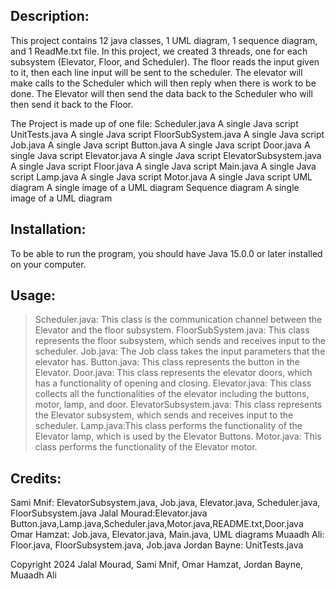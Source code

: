 Description:
-----------

This project contains 12 java classes, 1 UML diagram, 1 sequence diagram, and 1 ReadMe.txt file. In this project, we created 3 threads, one for each
subsystem (Elevator, Floor, and Scheduler). The floor reads the input given to it, then each line input will be sent to the scheduler. The elevator will make calls
to the Scheduler which will then reply when there is work to be done. The Elevator will then send the data back to the Scheduler who will then send it back to the Floor.

The Project is made up of one file:
Scheduler.java            A single Java script
UnitTests.java            A single Java script
FloorSubSystem.java       A single Java script
Job.java                  A single Java script
Button.java               A single Java script
Door.java                 A single Java script
Elevator.java             A single Java script
ElevatorSubsystem.java    A single Java script
Floor.java                A single Java script
Main.java                 A single Java script
Lamp.java                 A single Java script
Motor.java                A single Java script
UML diagram               A single image of a UML diagram
Sequence diagram          A single image of a UML diagram

Installation:
-------------
To be able to run the program, you should have Java 15.0.0 or later installed on your
computer.

Usage:
------
>Scheduler.java: This class is the communication channel between the Elevator and the floor subsystem.
>FloorSubSystem.java: This class represents the floor subsystem, which sends and receives input to the scheduler.
>Job.java: The Job class takes the input parameters that the elevator has.
>Button.java: This class represents the button in the Elevator.
>Door.java: This class represents the elevator doors, which has a functionality of opening and closing.
>Elevator.java: This class collects all the functionalities of the elevator including the buttons, motor, lamp, and door.
>ElevatorSubsystem.java: This class represents the Elevator subsystem, which sends and receives input to the scheduler.
>Lamp.java:This class performs the functionality of the Elevator lamp, which is used by the Elevator Buttons.
>Motor.java: This class performs the functionality of the Elevator motor.

Credits:
--------
Sami Mnif: ElevatorSubsystem.java, Job.java, Elevator.java, Scheduler.java, FloorSubsystem.java
Jalal Mourad:Elevator.java Button.java,Lamp.java,Scheduler.java,Motor.java,README.txt,Door.java
Omar Hamzat: Job.java, Elevator.java, Main.java, UML diagrams
Muaadh Ali: Floor.java, FloorSubsystem.java, Job.java
Jordan Bayne: UnitTests.java

Copyright 2024 Jalal Mourad, Sami Mnif, Omar Hamzat, Jordan Bayne, Muaadh Ali